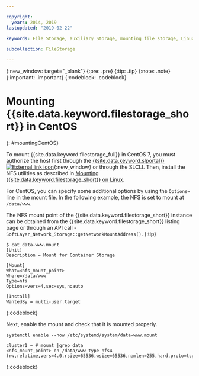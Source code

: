 ```yaml
---

copyright:
  years: 2014, 2019
lastupdated: "2019-02-22"

keywords: File Storage, auxiliary Storage, mounting file storage, Linux, CentOS, NFS

subcollection: FileStorage

---
```

{:new_window: target="_blank"}
{:pre: .pre}
{:tip: .tip}
{:note: .note}
{:important: .important}
{:codeblock: .codeblock}


# Mounting {{site.data.keyword.filestorage_short}} in CentOS
{: #mountingCentOS}

To mount {{site.data.keyword.filestorage_full}} in CentOS 7, you must authorize the host first through the [{{site.data.keyword.slportal}} ![External link icon](../../icons/launch-glyph.svg "External link icon")](https://control.softlayer.com/){:new_window} or through the SLCLI. Then, install the NFS utilities as described in [Mounting {{site.data.keyword.filestorage_short}} on Linux](/docs/infrastructure/FileStorage?topic=FileStorage-mountingLinux).

For CentOS, you can specify some additional options by using the `Options=` line in the mount file. In the following example, the NFS is set to mount at `/data/www`.

The NFS mount point of the {{site.data.keyword.filestorage_short}} instance can be obtained from the {{site.data.keyword.filestorage_short}} listing page or through an API call -`SoftLayer_Network_Storage::getNetworkMountAddress()`.
{:tip}

```
$ cat data-www.mount
[Unit]
Description = Mount for Container Storage

[Mount]
What=<nfs_mount_point>
Where=/data/www
Type=nfs
Options=vers=4,sec=sys,noauto

[Install]
WantedBy = multi-user.target
```
{:codeblock}

Next, enable the mount and check that it is mounted properly.

```
systemctl enable --now /etc/systemd/system/data-www.mount

cluster1 ~ # mount |grep data
<nfs_mount_point> on /data/www type nfs4 (rw,relatime,vers=4.0,rsize=65536,wsize=65536,namlen=255,hard,proto=tcp,port=0,timeo=600,retrans=2,sec=sys,clientaddr=10.81.x.x,local_lock=none,addr=10.1.x.x)
```
{:codeblock}
